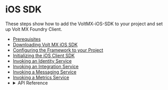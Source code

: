                               

iOS SDK
=======

These steps show how to add the VoltMX-iOS-SDK to your project and set up Volt MX Foundry Client.

*   [Prerequisites](Prerequisites_iOS.md) 
*   [Downloading Volt MX iOS SDK](Download_VoltMX_SDK_iOS.md)
*   [](Initializing_SDK_iOS.md)[Configuring the Framework to your Project](Configure_Framework_iOS.md)
*   [Initializing the iOS Client SDK](Initializing_SDK_iOS.md)
*   [Invoking an Identity Service](Invoking_Identity_Service_iOS.md)
*   [Invoking an Integration Service](Invoking_Integration_Service_iOS.md)
*   [Invoking a Messaging Service](Invoking_Messaging_Service_iOS.md)
*   [Invoking a Metrics Service](Invoking_Metrics_Service_iOS.md)
*   <details close markdown="block"><summary>API Reference</summary>
    To view the API Reference for Volt MX iOS, click <a href="https://docs.kony.com/8_x_PDFs/konyfabric/kony_docsets/ios/com.kony.KonySDK.docset/Contents/Resources/Documents/index.html" target="_blank">VoltMX iOS docset.</a>
    </details>
  
